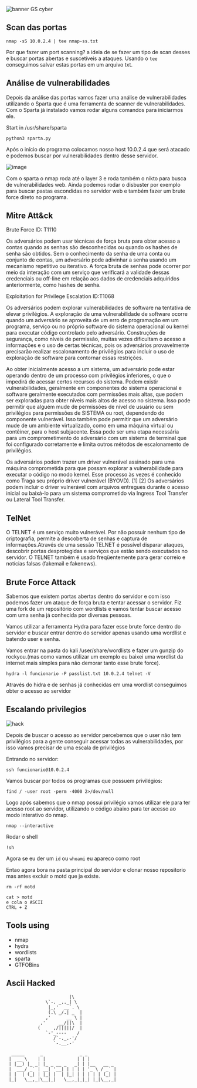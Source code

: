 ![banner GS cyber](https://user-images.githubusercontent.com/48387196/121257879-9a9ab300-c884-11eb-9a9a-4923081f3d28.png)

## Scan das portas

```
nmap -sS 10.0.2.4 | tee nmap-ss.txt
```

Por que fazer um port scanning? a ideia de se fazer um tipo de scan desses e buscar portas abertas e suscetíveis a ataques. Usando o `tee` conseguimos salvar estas portas em um arquivo txt.

## Análise de vulnerabilidades

Depois da análise das portas vamos fazer uma análise de vulnerabilidades utilizando o Sparta que é uma ferramenta de scanner de vulnerabilidades. Com o Sparta já instalado vamos rodar alguns comandos para iniciarmos ele.

Start in /usr/share/sparta

```
python3 sparta.py 
```

Após o início do programa colocamos nosso host 10.0.2.4 que será atacado e podemos buscar por vulnerabilidades dentro desse servidor.

![image](https://user-images.githubusercontent.com/48387196/120836104-934d6f80-c53b-11eb-824f-124133d6274f.png)

Com o sparta o nmap roda até o layer 3 e roda também o nikto para busca de vulnerabilidades web. Ainda podemos rodar o disbuster por exemplo para buscar pastas escondidas no servidor web e também fazer um brute force direto no programa.

## Mitre Att&ck

Brute Force ID: T1110

Os adversários podem usar técnicas de força bruta para obter acesso a contas quando as senhas são desconhecidas ou quando os hashes de senha são obtidos. Sem o conhecimento da senha de uma conta ou conjunto de contas, um adversário pode adivinhar a senha usando um mecanismo repetitivo ou iterativo. A força bruta de senhas pode ocorrer por meio da interação com um serviço que verificará a validade dessas credenciais ou off-line em relação aos dados de credenciais adquiridos anteriormente, como hashes de senha.

Exploitation for Privilege Escalation ID:T1068

Os adversários podem explorar vulnerabilidades de software na tentativa de elevar privilégios. A exploração de uma vulnerabilidade de software ocorre quando um adversário se aproveita de um erro de programação em um programa, serviço ou no próprio software do sistema operacional ou kernel para executar código controlado pelo adversário. Construções de segurança, como níveis de permissão, muitas vezes dificultam o acesso a informações e o uso de certas técnicas, pois os adversários provavelmente precisarão realizar escalonamento de privilégios para incluir o uso de exploração de software para contornar essas restrições.

Ao obter inicialmente acesso a um sistema, um adversário pode estar operando dentro de um processo com privilégios inferiores, o que o impedirá de acessar certos recursos do sistema. Podem existir vulnerabilidades, geralmente em componentes do sistema operacional e software geralmente executados com permissões mais altas, que podem ser exploradas para obter níveis mais altos de acesso no sistema. Isso pode permitir que alguém mude de permissões de nível de usuário ou sem privilégios para permissões de SISTEMA ou root, dependendo do componente vulnerável. Isso também pode permitir que um adversário mude de um ambiente virtualizado, como em uma máquina virtual ou contêiner, para o host subjacente. Essa pode ser uma etapa necessária para um comprometimento do adversário com um sistema de terminal que foi configurado corretamente e limita outros métodos de escalonamento de privilégios.

Os adversários podem trazer um driver vulnerável assinado para uma máquina comprometida para que possam explorar a vulnerabilidade para executar o código no modo kernel. Esse processo às vezes é conhecido como Traga seu próprio driver vulnerável (BYOVD). [1] [2] Os adversários podem incluir o driver vulnerável com arquivos entregues durante o acesso inicial ou baixá-lo para um sistema comprometido via Ingress Tool Transfer ou Lateral Tool Transfer.

## TelNet

O TELNET é um serviço muito vulnerável. Por não possuir nenhum tipo de criptografia, permite a descoberta de senhas e captura de informações.Através de uma sessão TELNET é possível disparar ataques, descobrir portas desprotegidas e serviços que estão sendo executados no servidor. O TELNET também é usado freqüentemente para gerar correio e notícias falsas (fakemail e fakenews).

## Brute Force Attack

Sabemos que existem portas abertas dentro do servidor e com isso podemos fazer um ataque de força bruta e tentar acessar o servidor. Fiz uma fork de um repositório com wordlists e vamos tentar buscar acesso com uma senha já conhecida por diversas pessoas.

Vamos utilizar a ferramenta Hydra para fazer esse brute force dentro do servidor e buscar entrar dentro do servidor apenas usando uma wordlist e batendo user e senha.

Vamos entrar na pasta do kali /user/share/wordlists e fazer um gunzip do rockyou.(mas como vamos utilizar um exemplo eu baixei uma wordlist da internet mais simples para não demorar tanto esse brute force).

```
hydra -l funcionario -P passlist.txt 10.0.2.4 telnet -V 
```

Através do hidra e de senhas já conhecidas em uma wordlist conseguimos obter o acesso ao servidor 

## Escalando privilegios

![hack](https://hackerculture.com.br/wp-content/uploads/2021/04/priv-escalation.png)

Depois de buscar o acesso ao servidor percebemos que o user não tem privilégios para a gente conseguir acessar todas as vulnerabilidades, por isso vamos precisar de uma escala de privilégios

Entrando no servidor:

```
ssh funcionario@10.0.2.4
```

Vamos buscar por todos os programas que possuem privilégios:

```
find / -user root -perm -4000 2>/dev/null
```

Logo após sabemos que o nmap possui privilégio vamos utilizar ele para ter acesso root ao servidor, utilizando o código abaixo para ter acesso ao modo interativo do nmap.

```
nmap --interactive 
```
Rodar o shell

```
!sh
```

Agora se eu der um `id` ou `whoami` eu apareco como root

Entao agora bora na pasta principal do servidor e clonar nosso repositorio mas antes excluir o motd que ja existe.

```
rm -rf motd
```
```
cat > motd
e cola o ASCII
CTRL + Z
```

## Tools using

- nmap
- hydra
- wordlists
- sparta
- GTFOBins

## Ascii Hacked

```
                        |\
               \`-. _.._| \
                |_,'  __`. \
                (.\ _/.| _  |
               ,'      __ \ |
             ,'     __/||\  |
            (     ,/|||||/  |
               `-'_----    /
                  /`-._.-'/
                  `-.__.-' 

  _____      _              _ _           
 |  __ \    | |            | | |          
 | |__) |_ _| |_ _ __ _   _| | |__   __ _ 
 |  ___/ _` | __| '__| | | | | '_ \ / _` |
 | |  | (_| | |_| |  | |_| | | | | | (_| |
 |_|   \__,_|\__|_|   \__,_|_|_| |_|\__,_|
                                          
                                          
```
